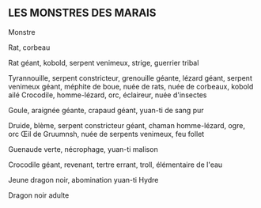 ## LES MONSTRES DES MARAIS


Monstre

Rat, corbeau

Rat géant, kobold, serpent venimeux,
strige, guerrier tribal

Tyrannouille, serpent constricteur,
grenouille géante, lézard géant, serpent
venimeux géant, méphite de boue, nuée
de rats, nuée de corbeaux, kobold ailé
Crocodile, homme-lézard, orc, éclaireur,
nuée d'insectes

Goule, araignée géante, crapaud géant,
yuan-ti de sang pur

Druide, blème, serpent constricteur
géant, chaman homme-lézard, ogre,
orc Œil de Gruumnsh, nuée de serpents
venimeux, feu follet

Guenaude verte, nécrophage, yuan-ti
malison

Crocodile géant, revenant, tertre errant,
troll, élémentaire de l'eau

Jeune dragon noir, abomination yuan-ti
Hydre

Dragon noir adulte
